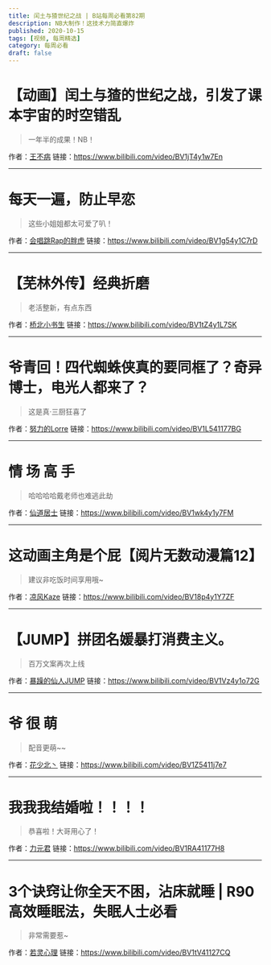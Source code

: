 ```yaml
---
title: 闰土与猹世纪之战 | B站每周必看第82期
description: NB大制作！这技术力简直爆炸
published: 2020-10-15
tags: [视频, 每周精选]
category: 每周必看
draft: false
---
```


# 【动画】闰土与猹的世纪之战，引发了课本宇宙的时空错乱
> 一年半的成果！NB！

作者：[王不病](https://space.bilibili.com/12528132)
链接：https://www.bilibili.com/video/BV1jT4y1w7En

---

# 每天一遍，防止早恋
> 这些小姐姐都太可爱了叭！

作者：[会唱跳Rap的胖虎](https://space.bilibili.com/95667399)
链接：https://www.bilibili.com/video/BV1g54y1C7rD

---

# 【芜林外传】经典折磨
> 老活整新，有点东西

作者：[桥北小书生](https://space.bilibili.com/169396487)
链接：https://www.bilibili.com/video/BV1tZ4y1L7SK

---

# 爷青回！四代蜘蛛侠真的要同框了？奇异博士，电光人都来了？
> 这是真·三厨狂喜了

作者：[努力的Lorre](https://space.bilibili.com/7487399)
链接：https://www.bilibili.com/video/BV1L541177BG

---

# 情 场 高 手
> 哈哈哈哈戴老师也难逃此劫

作者：[仙道居士](https://space.bilibili.com/27340452)
链接：https://www.bilibili.com/video/BV1wk4y1y7FM

---

# 这动画主角是个屁【阅片无数动漫篇12】
> 建议非吃饭时间享用哦~

作者：[凉风Kaze](https://space.bilibili.com/14110780)
链接：https://www.bilibili.com/video/BV18p4y1Y7ZF

---

# 【JUMP】拼团名媛暴打消费主义。
> 百万文案再次上线

作者：[暴躁的仙人JUMP](https://space.bilibili.com/651039864)
链接：https://www.bilibili.com/video/BV1Vz4y1o72G

---

# 爷 很 萌
> 配音更萌~~

作者：[花少北丶](https://space.bilibili.com/2206456)
链接：https://www.bilibili.com/video/BV1Z5411j7e7

---

# 我我我结婚啦！！！！
> 恭喜啦！大哥用心了！

作者：[力元君](https://space.bilibili.com/19642758)
链接：https://www.bilibili.com/video/BV1RA41177H8

---

# 3个诀窍让你全天不困，沾床就睡 | R90高效睡眠法，失眠人士必看
> 非常需要惹~

作者：[若灵心理](https://space.bilibili.com/386364189)
链接：https://www.bilibili.com/video/BV1tV41127CQ

